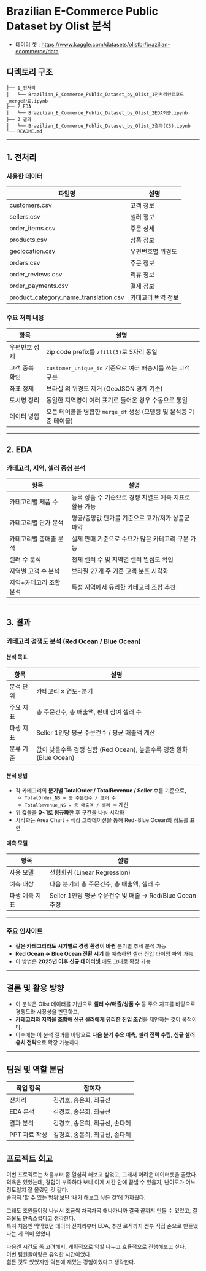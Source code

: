 # Brazilian E-Commerce Public Dataset by Olist 분석
- 데이터 셋 : https://www.kaggle.com/datasets/olistbr/brazilian-ecommerce/data

## 디렉토리 구조
```
├── 1_전처리
│   └── Brazilian_E_Commerce_Public_Dataset_by_Olist_1전처리완료코드_merge완료.ipynb
├── 2_EDA
│   └── Brazilian_E_Commerce_Public_Dataset_by_Olist_2EDA최종.ipynb
├── 3_결과
│   └── Brazilian_E_Commerce_Public_Dataset_by_Olist_3결과(C3).ipynb
└── README.md
```

---

## 1. 전처리

### 사용한 데이터

| 파일명                                 | 설명                          |
|----------------------------------------|-------------------------------|
| customers.csv                          | 고객 정보                     |
| sellers.csv                            | 셀러 정보                     |
| order_items.csv                        | 주문 상세                     |
| products.csv                           | 상품 정보                     |
| geolocation.csv                        | 우편번호별 위경도             |
| orders.csv                             | 주문 정보                     |
| order_reviews.csv                      | 리뷰 정보                     |
| order_payments.csv                     | 결제 정보                     |
| product_category_name_translation.csv | 카테고리 번역 정보            |

### 주요 처리 내용

| 항목             | 설명                                                                  |
|------------------|-----------------------------------------------------------------------|
| 우편번호 정제     | zip code prefix를 `zfill(5)`로 5자리 통일                             |
| 고객 중복 확인    | `customer_unique_id` 기준으로 여러 배송지를 쓰는 고객 구분             |
| 좌표 정제         | 브라질 외 위경도 제거 (GeoJSON 경계 기준)                             |
| 도시명 정리       | 동일한 지역명이 여러 표기로 들어온 경우 수동으로 통일                   |
| 데이터 병합       | 모든 테이블을 병합한 `merge_df` 생성 (모델링 및 분석용 기준 테이블)     |

---

## 2. EDA

### 카테고리, 지역, 셀러 중심 분석

| 항목                      | 설명                                                             |
|---------------------------|------------------------------------------------------------------|
| 카테고리별 제품 수         | 등록 상품 수 기준으로 경쟁 치열도 예측 지표로 활용 가능           |
| 카테고리별 단가 분석       | 평균/중앙값 단가를 기준으로 고가/저가 상품군 파악                |
| 카테고리별 총매출 분석     | 실제 판매 기준으로 수요가 많은 카테고리 구분 가능                 |
| 셀러 수 분석               | 전체 셀러 수 및 지역별 셀러 밀집도 확인                           |
| 지역별 고객 수 분석        | 브라질 27개 주 기준 고객 분포 시각화                             |
| 지역+카테고리 조합 분석    | 특정 지역에서 유리한 카테고리 조합 추천                          |

---

## 3. 결과

### 카테고리 경쟁도 분석 (Red Ocean / Blue Ocean)

#### 분석 목표

| 항목                         | 설명                                                                 |
|------------------------------|----------------------------------------------------------------------|
| 분석 단위                    | 카테고리 × 연도-분기                                                 |
| 주요 지표                    | 총 주문건수, 총 매출액, 판매 참여 셀러 수                           |
| 파생 지표                    | Seller 1인당 평균 주문건수 / 평균 매출액 계산                        |
| 분류 기준                    | 값이 낮을수록 경쟁 심함 (Red Ocean), 높을수록 경쟁 완화 (Blue Ocean) |

#### 분석 방법

- 각 카테고리의 **분기별 TotalOrder / TotalRevenue / Seller 수**를 기준으로,
  - `TotalOrder_NS = 총 주문건수 / 셀러 수`
  - `TotalRevenue_NS = 총 매출액 / 셀러 수` 계산
- 위 값들을 **0~1로 정규화**한 후 구간을 나눠 시각화
- 시각화는 Area Chart + 색상 그라데이션을 통해 Red~Blue Ocean의 정도를 표현

#### 예측 모델

| 항목          | 설명                                                       |
|---------------|------------------------------------------------------------|
| 사용 모델      | 선형회귀 (Linear Regression)                               |
| 예측 대상      | 다음 분기의 총 주문건수, 총 매출액, 셀러 수                |
| 파생 예측 지표 | Seller 1인당 평균 주문건수 및 매출 → Red/Blue Ocean 추정 |

---

### 주요 인사이트

- **같은 카테고리라도 시기별로 경쟁 환경이 바뀜** 분기별 추세 분석 가능
- **Red Ocean → Blue Ocean 전환 시기** 를 예측하면 셀러 진입 타이밍 파악 가능
- 이 방법은 **2025년 이후 신규 데이터셋** 에도 그대로 확장 가능

---

## 결론 및 활용 방향

- 이 분석은 Olist 데이터를 기반으로 **셀러 수/매출/상품 수** 등 주요 지표를 바탕으로 경쟁도와 시장성을 판단하고,
- **카테고리와 지역을 조합해 신규 셀러에게 유리한 진입 조건**을 제안하는 것이 목적이다.
- 이후에는 이 분석 결과를 바탕으로 **다음 분기 수요 예측**, **셀러 전략 수립**, **신규 셀러 유치 전략**으로 확장 가능하다.

---

## 팀원 및 역할 분담

| 작업 항목      | 참여자                     |
|----------------|-----------------------------|
| 전처리         | 김경호, 송은희, 최규선      |
| EDA 분석       | 김경호, 송은희, 최규선      |
| 결과 분석      | 김경호, 송은희, 최규선, 손다혜 |
| PPT 자료 작성  | 김경호, 송은희, 최규선, 손다혜 |

## 프로젝트 회고

이번 프로젝트는 처음부터 좀 열심히 해보고 싶었고, 그래서 어려운 데이터셋을 골랐다.  
의욕은 있었는데, 경험이 부족하다 보니 이게 시간 안에 끝낼 수 있을지, 난이도가 어느 정도일지 잘 몰랐던 것 같다.  
솔직히 ‘할 수 있는 범위’보단 ‘내가 해보고 싶은 것’에 가까웠다.

그래도 조원들이랑 나눠서 조금씩 차곡차곡 해나가니까 결국 끝까지 만들 수 있었고, 결과물도 만족스럽다고 생각한다.  
특히 처음엔 막막했던 데이터 전처리부터 EDA, 추천 로직까지 전부 직접 손으로 만들었다는 게 의미 있었다.

다음엔 시간도 좀 고려해서, 계획적으로 역할 나누고 효율적으로 진행해보고 싶다.  
이번 팀원들이랑은 유익한 시간이었다.  
힘든 것도 있었지만 덕분에 재밌는 경험이었다고 생각한다.

